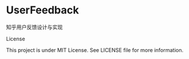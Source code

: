# UserFeedback

知乎用户反馈设计与实现


License

This project is under MIT License. See LICENSE file for more information.
